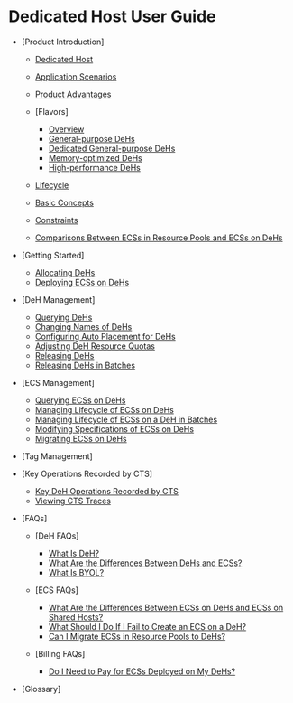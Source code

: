 # Dedicated Host User Guide

-   [Product Introduction]
    -   [Dedicated Host](dedicated-host.md)
    -   [Application Scenarios](application-scenarios.md)
    -   [Product Advantages](product-advantages.md)
    -   [Flavors]
        -   [Overview](overview.md)
        -   [General-purpose DeHs](general-purpose-dehs.md)
        -   [Dedicated General-purpose DeHs](dedicated-general-purpose-dehs.md)
        -   [Memory-optimized DeHs](memory-optimized-dehs.md)
        -   [High-performance DeHs](high-performance-dehs.md)

    -   [Lifecycle](lifecycle.md)
    -   [Basic Concepts](basic-concepts.md)
    -   [Constraints](constraints.md)
    -   [Comparisons Between ECSs in Resource Pools and ECSs on DeHs](comparisons-between-ecss-in-resource-pools-and-ecss-on-dehs.md)

-   [Getting Started]
    -   [Allocating DeHs](allocating-dehs.md)
    -   [Deploying ECSs on DeHs](deploying-ecss-on-dehs.md)

-   [DeH Management]
    -   [Querying DeHs](querying-dehs.md)
    -   [Changing Names of DeHs](changing-names-of-dehs.md)
    -   [Configuring Auto Placement for DeHs](configuring-auto-placement-for-dehs.md)
    -   [Adjusting DeH Resource Quotas](adjusting-deh-resource-quotas.md)
    -   [Releasing DeHs](releasing-dehs.md)
    -   [Releasing DeHs in Batches](releasing-dehs-in-batches.md)

-   [ECS Management]
    -   [Querying ECSs on DeHs](querying-ecss-on-dehs.md)
    -   [Managing Lifecycle of ECSs on DeHs](managing-lifecycle-of-ecss-on-dehs.md)
    -   [Managing Lifecycle of ECSs on a DeH in Batches](managing-lifecycle-of-ecss-on-a-deh-in-batches.md)
    -   [Modifying Specifications of ECSs on DeHs](modifying-specifications-of-ecss-on-dehs.md)
    -   [Migrating ECSs on DeHs](migrating-ecss-on-dehs.md)

-   [Tag Management]
-   [Key Operations Recorded by CTS]
    -   [Key DeH Operations Recorded by CTS](key-deh-operations-recorded-by-cts.md)
    -   [Viewing CTS Traces](viewing-cts-traces.md)

-   [FAQs]
    -   [DeH FAQs]
        -   [What Is DeH?](what-is-deh.md)
        -   [What Are the Differences Between DeHs and ECSs?](what-are-the-differences-between-dehs-and-ecss.md)
        -   [What Is BYOL?](what-is-byol.md)

    -   [ECS FAQs]
        -   [What Are the Differences Between ECSs on DeHs and ECSs on Shared Hosts?](what-are-the-differences-between-ecss-on-dehs-and-ecss-on-shared-hosts.md)
        -   [What Should I Do If I Fail to Create an ECS on a DeH?](what-should-i-do-if-i-fail-to-create-an-ecs-on-a-deh.md)
        -   [Can I Migrate ECSs in Resource Pools to DeHs?](can-i-migrate-ecss-in-resource-pools-to-dehs.md)

    -   [Billing FAQs]
        -   [Do I Need to Pay for ECSs Deployed on My DeHs?](do-i-need-to-pay-for-ecss-deployed-on-my-dehs.md)


-   [Glossary]

